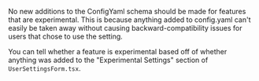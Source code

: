 No new additions to the ConfigYaml schema should be made for features that are experimental. This is because anything added to config.yaml can't easily be taken away without causing backward-compatibility issues for users that chose to use the setting.

You can tell whether a feature is experimental based off of whether anything was added to the "Experimental Settings" section of `UserSettingsForm.tsx`.

